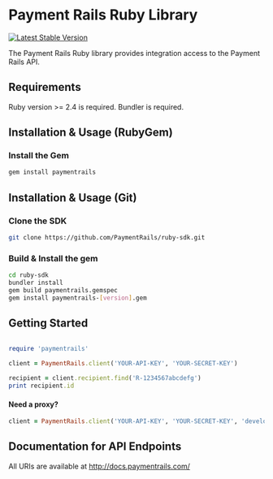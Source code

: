 # Payment Rails Ruby Library

[![Latest Stable Version](https://poser.pugx.org/paymentrails/ruby-sdk/v/stable.png)](https://packagist.org/packages/paymentrails/ruby-sdk)

The Payment Rails Ruby library provides integration access to the Payment Rails API.

## Requirements

Ruby version >= 2.4 is required.
Bundler is required.

## Installation & Usage (RubyGem)

### Install the Gem

```bash
gem install paymentrails
```

## Installation & Usage (Git)

### Clone the SDK

```bash
git clone https://github.com/PaymentRails/ruby-sdk.git
```

### Build & Install the gem

```bash
cd ruby-sdk
bundler install
gem build paymentrails.gemspec
gem install paymentrails-[version].gem
```

## Getting Started

```Ruby

require 'paymentrails'

client = PaymentRails.client('YOUR-API-KEY', 'YOUR-SECRET-KEY')

recipient = client.recipient.find('R-1234567abcdefg')
print recipient.id
```

#### Need a proxy?

```Ruby
client = PaymentRails.client('YOUR-API-KEY', 'YOUR-SECRET-KEY', 'development', proxy_uri: 'peter_the_proxy.com')
```

## Documentation for API Endpoints

All URIs are available at http://docs.paymentrails.com/
